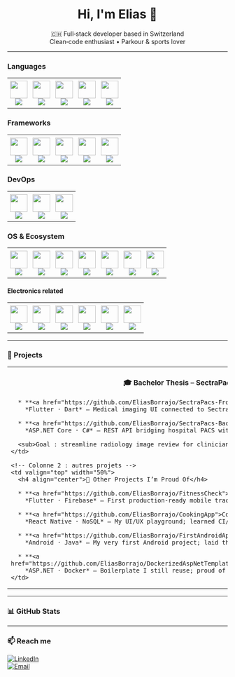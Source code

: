 <!-- EliasBorrajo/README.md -->

<h1 align="center">Hi, I'm Elias 👋</h1>

<p align="center">
  🇨🇭 Full‑stack developer based in Switzerland<br/>
  Clean‑code enthusiast &bull; Parkour & sports lover
</p>

---

### Languages
<table style="border-collapse:collapse;border:none;">
  <tr>
    <!-- Java -->
    <td align="center" style="border:none;padding:6px;">
      <a href="https://github.com/search?q=user%3AEliasBorrajo+java&type=repositories">
        <img src="https://skillicons.dev/icons?i=java" width="40"><br/>
        <img src="https://img.shields.io/badge/-Java-05122A?style=flat&logo=openjdk&logoColor=white"/>
      </a>
    </td>
    <!-- C# -->
    <td align="center" style="border:none;padding:6px;">
      <a href="https://github.com/search?q=user%3AEliasBorrajo+csharp&type=repositories">
        <img src="https://skillicons.dev/icons?i=cs" width="40"><br/>
        <img src="https://img.shields.io/badge/-C%23-05122A?style=flat&logo=csharp&logoColor=white"/>
      </a>
    </td>
    <!-- SQL -->
    <td align="center" style="border:none;padding:6px;">
      <a href="https://github.com/search?q=user%3AEliasBorrajo+sql&type=repositories">
        <img src="https://skillicons.dev/icons?i=mysql" width="40"><br/>
        <img src="https://img.shields.io/badge/-SQL-05122A?style=flat&logo=mysql&logoColor=white"/>
      </a>
    </td>
    <!-- Dart -->
    <td align="center" style="border:none;padding:6px;">
      <a href="https://github.com/search?q=user%3AEliasBorrajo+dart&type=repositories">
        <img src="https://skillicons.dev/icons?i=dart" width="40"><br/>
        <img src="https://img.shields.io/badge/-Dart-05122A?style=flat&logo=dart&logoColor=white"/>
      </a>
    </td>
    <!-- JavaScript -->
    <td align="center" style="border:none;padding:6px;">
      <a href="https://github.com/search?q=user%3AEliasBorrajo+javascript&type=repositories">
        <img src="https://skillicons.dev/icons?i=javascript" width="40"><br/>
        <img src="https://img.shields.io/badge/-JavaScript-05122A?style=flat&logo=javascript&logoColor=white"/>
      </a>
    </td>
  </tr>
</table>

### Frameworks
<table style="border-collapse:collapse;border:none;">
  <tr>
    <!-- ASP.NET -->
    <td align="center" style="border:none;padding:6px;">
      <a href="https://github.com/search?q=user%3AEliasBorrajo+asp.net&type=repositories">
        <img src="https://skillicons.dev/icons?i=dotnet" width="40"><br/>
        <img src="https://img.shields.io/badge/-ASP.NET-05122A?style=flat&logo=dotnet&logoColor=white"/>
      </a>
    </td>
    <!-- Flutter -->
    <td align="center" style="border:none;padding:6px;">
      <a href="https://github.com/search?q=user%3AEliasBorrajo+dart&type=repositories">
        <img src="https://skillicons.dev/icons?i=flutter" width="40"><br/>
        <img src="https://img.shields.io/badge/-Flutter-05122A?style=flat&logo=flutter&logoColor=white"/>
      </a>
    </td>
    <!-- React -->
    <td align="center" style="border:none;padding:6px;">
      <a href="https://github.com/search?q=user%3AEliasBorrajo+reactjs&type=repositories">
        <img src="https://skillicons.dev/icons?i=react" width="40"><br/>
        <img src="https://img.shields.io/badge/-React-05122A?style=flat&logo=react&logoColor=white"/>
      </a>
    </td>
    <!-- Android Studio -->
    <td align="center" style="border:none;padding:6px;">
      <a href="https://github.com/search?q=user%3AEliasBorrajo+android&type=repositories">
        <img src="https://skillicons.dev/icons?i=androidstudio" width="40"><br/>
        <img src="https://img.shields.io/badge/-Android-05122A?style=flat&logo=android&logoColor=white"/>
      </a>
    </td>
    <!-- Unity -->
    <td align="center" style="border:none;padding:6px;">
      <a href="https://github.com/search?q=user%3AEliasBorrajo+unity&type=repositories">
        <img src="https://skillicons.dev/icons?i=unity" width="40"><br/>
        <img src="https://img.shields.io/badge/-Unity-05122A?style=flat&logo=unity&logoColor=white"/>
      </a>
    </td>
  </tr>
</table>

### DevOps
<table style="border-collapse:collapse;border:none;">
  <tr>
    <!-- Git -->
    <td align="center" style="border:none;padding:6px;">
      <a href="https://github.com/search?q=user%3AEliasBorrajo+git&type=repositories">
        <img src="https://skillicons.dev/icons?i=git" width="40"><br/>
        <img src="https://img.shields.io/badge/-Git-05122A?style=flat&logo=git&logoColor=white"/>
      </a>
    </td>
    <!-- Docker -->
    <td align="center" style="border:none;padding:6px;">
      <a href="https://github.com/search?q=user%3AEliasBorrajo+docker&type=repositories">
        <img src="https://skillicons.dev/icons?i=docker" width="40"><br/>
        <img src="https://img.shields.io/badge/-Docker-05122A?style=flat&logo=docker&logoColor=white"/>
      </a>
    </td>
    <!-- Nginx -->
    <td align="center" style="border:none;padding:6px;">
      <a href="https://github.com/search?q=user%3AEliasBorrajo+nginx&type=repositories">
        <img src="https://skillicons.dev/icons?i=nginx" width="40"><br/>
        <img src="https://img.shields.io/badge/-Nginx-05122A?style=flat&logo=nginx&logoColor=white"/>
      </a>
    </td>
  </tr>
</table>

### OS & Ecosystem
<table style="border-collapse:collapse;border:none;">
  <tr>
    <!-- Linux -->
    <td align="center" style="border:none;padding:6px;">
      <a href="https://github.com/search?q=user%3AEliasBorrajo+linux&type=repositories">
        <img src="https://skillicons.dev/icons?i=linux" width="40"><br/>
        <img src="https://img.shields.io/badge/-Linux-05122A?style=flat&logo=linux&logoColor=white"/>
      </a>
    </td>
    <!-- NixOS -->
    <td align="center" style="border:none;padding:6px;">
      <a href="https://github.com/search?q=user%3AEliasBorrajo+nixos&type=repositories">
        <img src="https://skillicons.dev/icons?i=nix" width="40"><br/>
        <img src="https://img.shields.io/badge/-NixOS-05122A?style=flat&logo=nixos&logoColor=white"/>
      </a>
    </td>
    <!-- Firebase -->
    <td align="center" style="border:none;padding:6px;">
      <a href="https://github.com/search?q=user%3AEliasBorrajo+firebase&type=repositories">
        <img src="https://skillicons.dev/icons?i=firebase" width="40"><br/>
        <img src="https://img.shields.io/badge/-Firebase-05122A?style=flat&logo=firebase&logoColor=white"/>
      </a>
    </td>
    <!-- Azure -->
    <td align="center" style="border:none;padding:6px;">
      <a href="https://github.com/search?q=user%3AEliasBorrajo+azure&type=repositories">
        <img src="https://skillicons.dev/icons?i=azure" width="40"><br/>
        <img src="https://img.shields.io/badge/-Azure-05122A?style=flat&logo=azure&logoColor=white"/>
      </a>
    </td>
    <!-- MS SQL Server -->
    <td align="center" style="border:none;padding:6px;">
      <a href="https://github.com/search?q=user%3AEliasBorrajo+microsoft+sql+server&type=repositories">
        <img src="https://skillicons.dev/icons?i=sqlserver" width="40"><br/>
        <img src="https://img.shields.io/badge/-SQLServer-05122A?style=flat&logo=microsoft+sql+server&logoColor=white"/>
      </a>
    </td>
    <!-- SAP -->
    <td align="center" style="border:none;padding:6px;">
      <a href="https://github.com/search?q=user%3AEliasBorrajo+sap&type=repositories">
        <img src="https://skillicons.dev/icons?i=sap" width="40"><br/>
        <img src="https://img.shields.io/badge/-SAP-05122A?style=flat&logo=sap&logoColor=white"/>
      </a>
    </td>
    <!-- KNIME -->
    <td align="center" style="border:none;padding:6px;">
      <a href="https://github.com/search?q=user%3AEliasBorrajo+knime&type=repositories">
        <img src="https://skillicons.dev/icons?i=knime" width="40"><br/>
        <img src="https://img.shields.io/badge/-KNIME-05122A?style=flat&logo=knime&logoColor=white"/>
      </a>
    </td>
  </tr>
</table>

#### Electronics related
<table style="border-collapse:collapse;border:none;">
  <tr>
    <!-- Arduino -->
    <td align="center" style="border:none;padding:6px;">
      <a href="https://github.com/search?q=user%3AEliasBorrajo+arduino&type=repositories">
        <img src="https://skillicons.dev/icons?i=arduino" width="40"><br/>
        <img src="https://img.shields.io/badge/-Arduino-05122A?style=flat&logo=arduino&logoColor=white"/>
      </a>
    </td>
    <!-- C -->
    <td align="center" style="border:none;padding:6px;">
      <a href="https://github.com/search?q=user%3AEliasBorrajo+c+language%3AC&type=repositories">
        <img src="https://skillicons.dev/icons?i=c" width="40"><br/>
        <img src="https://img.shields.io/badge/-C-05122A?style=flat&logo=c&logoColor=white"/>
      </a>
    </td>
    <!-- C++ -->
    <td align="center" style="border:none;padding:6px;">
      <a href="https://github.com/search?q=user%3AEliasBorrajo+c%2B%2B&type=repositories">
        <img src="https://skillicons.dev/icons?i=cpp" width="40"><br/>
        <img src="https://img.shields.io/badge/-C%2B%2B-05122A?style=flat&logo=c%2B%2B&logoColor=white"/>
      </a>
    </td>
    <!-- FPGA -->
    <td align="center" style="border:none;padding:6px;">
      <a href="https://github.com/search?q=user%3AEliasBorrajo+fpga&type=repositories">
        <img src="https://skillicons.dev/icons?i=fpga" width="40"><br/>
        <img src="https://img.shields.io/badge/-FPGA-05122A?style=flat&logo=verilog&logoColor=white"/>
      </a>
    </td>
    <!-- VHDL -->
    <td align="center" style="border:none;padding:6px;">
      <a href="https://github.com/search?q=user%3AEliasBorrajo+vhdl&type=repositories">
        <img src="https://skillicons.dev/icons?i=verilog" width="40"><br/>
        <img src="https://img.shields.io/badge/-VHDL-05122A?style=flat&logo=verilog&logoColor=white"/>
      </a>
    </td>
    <!-- Assembly -->
    <td align="center" style="border:none;padding:6px;">
      <a href="https://github.com/search?q=user%3AEliasBorrajo+assembly&type=repositories">
        <img src="https://skillicons.dev/icons?i=assembly" width="40"><br/>
        <img src="https://img.shields.io/badge/-Assembly-05122A?style=flat&logo=assembly&logoColor=white"/>
      </a>
    </td>
  </tr>
</table>



---


### 🚀 Projects

<table>
  <tr>
    <!-- Colonne 1 : Bachelor project -->
    <td valign="top" width="50%">
      <h4 align="center">🎓 Bachelor Thesis – SectraPacs</h4>

      * **<a href="https://github.com/EliasBorrajo/SectraPacs-Frontend">SectraPacs Frontend</a>**  
        *Flutter · Dart* — Medical imaging UI connected to Sectra PACS.

      * **<a href="https://github.com/EliasBorrajo/SectraPacs-Backend">SectraPacs Backend</a>**  
        *ASP.NET Core · C#* — REST API bridging hospital PACS with mobile client.

      <sub>Goal : streamline radiology image review for clinicians on tablets.</sub>
    </td>

    <!-- Colonne 2 : autres projets -->
    <td valign="top" width="50%">
      <h4 align="center">🌟 Other Projects I’m Proud Of</h4>

      * **<a href="https://github.com/EliasBorrajo/FitnessCheck">FitnessCheck</a>**  
        *Flutter · Firebase* — First production‑ready mobile tracker; 2 k+ installs.

      * **<a href="https://github.com/EliasBorrajo/CookingApp">CookingApp</a>**  
        *React Native · NoSQL* — My UI/UX playground; learned CI/CD with Expo.

      * **<a href="https://github.com/EliasBorrajo/FirstAndroidApp">FirstAndroidApp</a>**  
        *Android · Java* — My very first Android project; laid the foundation of my mobile skills.

      * **<a href="https://github.com/EliasBorrajo/DockerizedAspNetTemplate">DockerizedAspNetTemplate</a>**  
        *ASP.NET · Docker* — Boilerplate I still reuse; proud of the clean architecture.
    </td>
  </tr>
</table>

---

### 📊 GitHub Stats
<!--
<p align="center">
  <img src="https://github-readme-stats.vercel.app/api?username=EliasBorrajo&show_icons=true&hide=issues&theme=default" width="48%"/>
  <img src="https://github-readme-streak-stats.herokuapp.com/?user=EliasBorrajo&hide_border=true" width="48%"/>
</p>
-->
---

### 📫 Reach me

<a href="https://www.linkedin.com/in/elias-borrajo/">
  <img alt="LinkedIn" src="https://img.shields.io/badge/LinkedIn-Profile-blue?logo=linkedin"/>
</a>
<br/>
<a href="mailto:borrajo.elias@gmail.com">
  <img alt="Email" src="https://img.shields.io/badge/borrajo.elias@gmail.com-D14836?style=flat&logo=gmail&logoColor=white"/>
</a>
